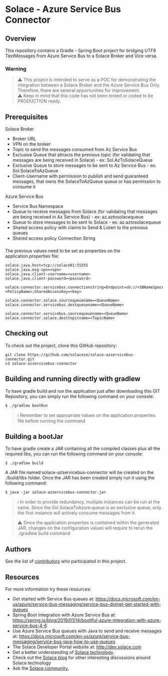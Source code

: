 # Solace - Azure Service Bus Connector

## Overview
This repository contains a Gradle - Spring Boot project for bridging UTF8 TextMessages from Azure Service Bus to a Solace Broker and Vice versa.

### Warning

> :warning: This project is intended to serve as a POC for demonstrating the integration between a Solace Broker and the Azure Service Bus Only. Therefore, there are several opportunities for improvement.    
> :warning: Keep in mind that this code has not been tested or coded to be PRODUCTION ready.

## Prerequisites

Solace Broker
+ Broker URL
+ VPN on the broker
+ Topic to send the messages consumed from Az Service Bus 
+ Exclusive Queue that attracts the previous topic (for validating that messages are being received in Solace) - ex: Sol.AzToSolaceQueue
+ Exclusive Queue to store messages to be sent to Az Service Bus - ex: Sol.SolaceToAzQueue
+ Client-Username with permission to publish and send guaranteed messages, that owns the  SolaceToAzQueue queue or has permission to consume it

Azure Service Bus
+ Service Bus Namespace
+ Queue to receive messages from Solace (for validating that messages are being received in Az Service Bus) - ex: az.aztosolacequeue
+ Queue to store messages to be sent to Solace - ex: az.aztosolacequeue
+ Shared access policy with claims to Send & Listen to the previous queues
+ Shared access policy Connection String
 
### 

The previous values need to be set as properties on the application.properties file:

```
solace.java.host=tcp://solace01:55555
solace.java.msg-vpn=<vpn>
solace.java.client-username=<username>
solace.java.client-password=<password>

solace.connector.servicebus.connectionstring=Endpoint=sb://<SBNameSpace>.servicebus.windows.net/;SharedAccessKeyName=<PolicyName>;SharedAccessKey=<key>

solace.connector.solace.sourcequeuename=<QueueName>
solace.connector.servicebus.destqueuename=<QueueName>

solace.connector.servicebus.sourcequeuename=<QueueName>
solace.connector.solace.desttopicname=<TopicName>
```

## Checking out

To check out the project, clone this GitHub repository:

```
git clone https://github.com/solacese/solace-azservicebus-connector.git
cd solace-azservicebus-connector
```

## Building and running directly with gradlew

To have gradle build and run the application just after downloading this GIT Repository, you can simply run the following command on your console: 
 
```
$ ./gradlew bootRun
```
> :information_source: Remember to set appropriate values on the application.properties file before running the command

## Building a bootJar

To have gradle create a JAR containing all the compiled classes plus all the required libs, you can run the following command on your console: 
 
```
$ ./gradlew build
```

A JAR file named solace-azservicebus-connector will be created on the ./build/libs folder. 
Once the JAR has been created simply run it using the following command:

```
$ java -jar solace-azservicebus-connector.jar
```

> :information_source: In order to provide redundancy, multiple instances can be run at the same. Since the Sol.SolaceToAzure queue is an exclusive queue, only the first instance will actively consume messages from it.

> :warning: Since the application.properties is contained within the generated JAR, changes on the configuration values will require to rerun the  ./gradlew build command

## Authors

See the list of [contributors](https://github.com/solacese/solace-azservicebus-connector/graphs/contributors) who participated in this project.


## Resources

For more information try these resources:

- Get started with Service Bus queues at: https://docs.microsoft.com/en-us/azure/service-bus-messaging/service-bus-dotnet-get-started-with-queues 
- Spring Boot Integration with Azure Service Bus at: https://spring.io/blog/2019/01/14/bootiful-azure-integration-with-azure-service-bus-4-6
- Use Azure Service Bus queues with Java to send and receive messages at: https://docs.microsoft.com/en-us/azure/service-bus-messaging/service-bus-java-how-to-use-queues
- The Solace Developer Portal website at: http://dev.solace.com
- Get a better understanding of [Solace technology](http://dev.solace.com/tech/).
- Check out the [Solace blog](http://dev.solace.com/blog/) for other interesting discussions around Solace technology
- Ask the [Solace community.](http://dev.solace.com/community/)